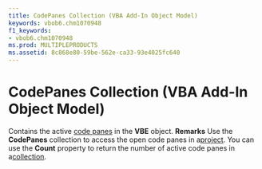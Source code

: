 ```yaml
---
title: CodePanes Collection (VBA Add-In Object Model)
keywords: vbob6.chm1070948
f1_keywords:
- vbob6.chm1070948
ms.prod: MULTIPLEPRODUCTS
ms.assetid: 8c868e80-59be-562e-ca33-93e4025fc640
---
```



# CodePanes Collection (VBA Add-In Object Model)



Contains the active [code panes](vbe-glossary.md) in the **VBE** object.
 **Remarks**
Use the  **CodePanes** collection to access the open code panes in a[project](vbe-glossary.md).
You can use the  **Count** property to return the number of active code panes in a[collection](vbe-glossary.md).

